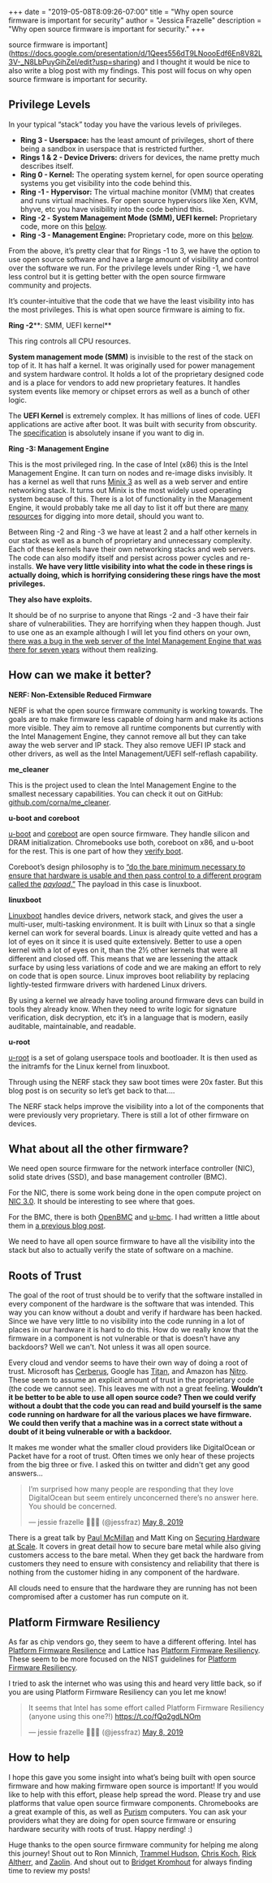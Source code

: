 +++
date = "2019-05-08T8:09:26-07:00"
title = "Why open source firmware is important for security"
author = "Jessica Frazelle"
description = "Why open source firmware is important for security."
+++

source firmware is important](https://docs.google.com/presentation/d/1Qees556dT9LNoooEdf6En8V82L3V-_N8LbPuyGihZeI/edit?usp=sharing) and I thought it would be nice to also write a blog post with my findings. This post will focus on why open source firmware is important for security.

## Privilege Levels

In your typical “stack” today you have the various levels of privileges.


- **Ring 3 - Userspace:** has the least amount of privileges, short of there being a sandbox in userspace that is restricted further.
- **Rings 1 & 2 - Device Drivers:** drivers for devices, the name pretty much describes itself. 
- **Ring 0 - Kernel:** The operating system kernel, for open source operating systems you get visibility into the code behind this.
- **Ring -1 - Hypervisor:** The virtual machine monitor (VMM) that creates and runs virtual machines. For open source hypervisors like Xen, KVM, bhyve, etc you have visibility into the code behind this.
- **Ring -2 -** **System Management Mode (SMM), UEFI kernel:** Proprietary code, more on this [below](#Ring--2-SMM-UEFI-kernel).
- **Ring -3 - Management Engine:** Proprietary code, more on this [below](#Ring--3-Management-Engine).

From the above, it’s pretty clear that for Rings -1 to 3, we have the option to use open source software and have a large amount of visibility and control over the software we run. For the privilege levels under Ring -1, we have less control but it is getting better with the open source firmware community and projects. 

It’s counter-intuitive that the code that we have the least visibility into has the most privileges. This is what open source firmware is aiming to fix.

**Ring -2****: SMM, UEFI kernel**

This ring controls all CPU resources. 

**System management mode (SMM)** is invisible to the rest of the stack on top of it. It has half a kernel. It was originally used for power management and system hardware control. It holds a lot of the proprietary designed code and is a place for vendors to add new proprietary features. It handles system events like memory or chipset errors as well as a bunch of other logic.

 The **UEFI Kernel** is extremely complex. It has millions of lines of code. UEFI applications are active after boot. It was built with security from obscurity. The [specification](https://uefi.org/specifications) is absolutely insane if you want to dig in.

**Ring -3: Management Engine**

This is the most privileged ring. In the case of Intel (x86) this is the Intel Management Engine. It can turn on nodes and re-image disks invisibly. It has a kernel as well that runs [Minix 3](https://itsfoss.com/fact-intel-minix-case/) as well as a web server and entire networking stack. It turns out Minix is the most widely used operating system because of this. There is a lot of functionality in the Management Engine, it would probably take me all day to list it off but there are [many](https://www.intel.com/content/www/us/en/support/articles/000008927/software/chipset-software.html) [resources](https://files.bitkeks.eu/docs/intelme-report.pdf) for digging into more detail, should you want to.

Between Ring -2 and Ring -3 we have at least 2 and a half other kernels in our stack as well as a bunch of proprietary and unnecessary complexity. Each of these kernels have their own networking stacks and web servers. The code can also modify itself and persist across power cycles and re-installs. **We have very little visibility into what the code in these rings is actually doing, which is horrifying considering these rings have the most privileges.**

**They also have exploits.**

It should be of no surprise to anyone that Rings -2 and -3 have their fair share of vulnerabilities. They are horrifying when they happen though. Just to use one as an example although I will let you find others on your own, [there was a bug in the web server of the Intel Management Engine that was there for seven years](https://www.wired.com/2017/05/hack-brief-intel-fixes-critical-bug-lingered-7-dang-years/) without them realizing.


## How can we make it better?

**NERF: Non-Extensible Reduced Firmware**

NERF is what the open source firmware community is working towards. The goals are to make firmware less capable of doing harm and make its actions more visible. They aim to remove all runtime components but currently with the Intel Management Engine, they cannot remove all but they can take away the web server and IP stack. They also remove UEFI IP stack and other drivers, as well as the Intel Management/UEFI self-reflash capability.

**me_cleaner** 

This is the project used to clean the Intel Management Engine to the smallest necessary capabilities. You can check it out on GitHub: [github.com/corna/me_cleaner](https://github.com/corna/me_cleaner).

**u-boot and coreboot**

[u-boot](https://www.chromium.org/developers/u-boot) and [coreboot](https://www.coreboot.org/) are open source firmware. They handle silicon and DRAM initialization. Chromebooks use both, coreboot on x86, and u-boot for the rest. This is one part of how they [verify boot](https://static.googleusercontent.com/media/research.google.com/en//pubs/archive/42038.pdf). 

Coreboot’s design philosophy is to [“do the bare minimum necessary to ensure that hardware is usable and then pass control to a different program called the](https://doc.coreboot.org/) [*payload*](https://doc.coreboot.org/)[.”](https://doc.coreboot.org/) The payload in this case is linuxboot.

**linuxboot**

[Linuxboot](https://www.linuxboot.org/) handles device drivers, network stack, and gives the user a multi-user, multi-tasking environment. It is built with Linux so that a single kernel can work for several boards. Linux is already quite vetted and has a lot of eyes on it since it is used quite extensively. Better to use a open kernel with a lot of eyes on it, than the 2½ other kernels that were all different and closed off. This means that we are lessening the attack surface by using less variations of code and we are making an effort to rely on code that is open source. Linux improves boot reliability by replacing lightly-tested firmware drivers with hardened Linux drivers.

By using a kernel we already have tooling around firmware devs can build in tools they already know. When they need to write logic for signature verification, disk decryption, etc it’s in a language that is modern, easily auditable, maintainable, and readable. 

**u-root**

[u-root](https://github.com/u-root/u-root) is a set of golang userspace tools and bootloader. It is then used as the initramfs for the Linux kernel from linuxboot.

Through using the NERF stack they saw boot times were 20x faster. But this blog post is on security so let’s get back to that….

The NERF stack helps improve the visibility into a lot of the components that were previously very proprietary. There is still a lot of other firmware on devices. 


## What about all the other firmware?

We need open source firmware for the network interface controller (NIC), solid state drives (SSD), and base management controller (BMC).

For the NIC, there is some work being done in the open compute project on [NIC 3.0](https://www.opencompute.org/documents/ocp-nic-3-0-draft-0v85b-20181213b-tn-temp-no-cb-pdf). It should be interesting to see where that goes.

For the BMC, there is both [OpenBMC](https://github.com/openbmc/openbmc) and [u-bmc](https://github.com/u-root/u-bmc). I had written a little about them in [a previous blog post](https://blog.jessfraz.com/post/the-firmware-rabbit-hole/).

We need to have all open source firmware to have all the visibility into the stack but also to actually verify the state of software on a machine.


## Roots of Trust

The goal of the root of trust should be to verify that the software installed in every component of the hardware is the software that was intended. This way you can know without a doubt and verify if hardware has been hacked. Since we have very little to no visibility into the code running in a lot of places in our hardware it is hard to do this. How do we really know that the firmware in a component is not vulnerable or that is doesn’t have any backdoors? Well we can’t. Not unless it was all open source.

Every cloud and vendor seems to have their own way of doing a root of trust. Microsoft has [Cerberus](https://github.com/opencomputeproject/Project_Olympus/tree/master/Project_Cerberus), Google has [Titan](https://cloud.google.com/blog/products/gcp/titan-in-depth-security-in-plaintext), and Amazon has [Nitro](https://perspectives.mvdirona.com/2019/02/aws-nitro-system/). These seem to assume an explicit amount of trust in the proprietary code (the code we cannot see). This leaves me with not a great feeling. **Wouldn’t it be better to be able to use all open source code? Then we could verify without a doubt that the code you can read and build yourself is the same code running on hardware for all the various places we have firmware. We could then verify that a machine was in a correct state without a doubt of it being vulnerable or with a backdoor.**

It makes me wonder what the smaller cloud providers like DigitalOcean or Packet have for a root of trust. Often times we only hear of these projects from the big three or five. I asked this on twitter and didn't get any good answers...

<blockquote class="twitter-tweet"><p lang="en" dir="ltr">I’m surprised how many people are responding that they love DigitalOcean but seem entirely unconcerned there’s no answer here. You should be concerned.</p>&mdash; jessie frazelle 👩🏼‍🚀 (@jessfraz) <a href="https://twitter.com/jessfraz/status/1126131424095100929?ref_src=twsrc%5Etfw">May 8, 2019</a></blockquote> <script async src="https://platform.twitter.com/widgets.js" charset="utf-8"></script>

There is a great talk by [Paul McMillan](https://twitter.com/PaulM) and Matt
King on [Securing Hardware at Scale](https://www.youtube.com/watch?v=PEVVRkd-wPM). It covers in great detail
how to secure bare metal while also giving customers access to the bare
metal. When they get back the hardware from customers they need to ensure with
consistency and reliability that there is nothing from the customer hiding in
any component of the hardware.

All clouds need to ensure that the
hardware they are running has not been compromised after a customer has run
compute on it.


## Platform Firmware Resiliency

As far as chip vendors go, they seem to have a different offering. Intel has [Platform Firmware Resilience](https://www.intel.com/content/dam/www/public/us/en/documents/solution-briefs/firmware-resilience-blocks-solution-brief.pdf) and Lattice has [Platform Firmware Resiliency](http://www.latticesemi.com/en/Solutions/Solutions/SolutionsDetails02/PFR). These seem to be more focused on the NIST guidelines for [Platform Firmware Resiliency](https://nvlpubs.nist.gov/nistpubs/SpecialPublications/NIST.SP.800-193.pdf).

I tried to ask the internet who was using this and heard very little back, so if you are using Platform Firmware Resiliency can you let me know!

<blockquote class="twitter-tweet"><p lang="en" dir="ltr">It seems that Intel has some effort called Platform Firmware Resiliency (anyone using this one?!) <a href="https://t.co/fQq2gdLNOm">https://t.co/fQq2gdLNOm</a></p>&mdash; jessie frazelle 👩🏼‍🚀 (@jessfraz) <a href="https://twitter.com/jessfraz/status/1126121264819712000?ref_src=twsrc%5Etfw">May 8, 2019</a></blockquote> <script async src="https://platform.twitter.com/widgets.js" charset="utf-8"></script>


## How to help



I hope this gave you some insight into what’s being built with open source firmware and how making firmware open source is important! If you would like to help with this effort, please help spread the word. Please try and use platforms that value open source firmware components. Chromebooks are a great example of this, as well as [Purism](https://puri.sm/) computers. You can ask your providers what they are doing for open source firmware or ensuring hardware security with roots of trust. Happy nerding! :)



Huge thanks to the open source firmware community for helping me along this
journey! Shout out to Ron Minnich, [Trammel Hudson](https://twitter.com/qrs), [Chris Koch](https://twitter.com/hugelgupf),
[Rick Altherr](https://twitter.com/kc8apf), and 
[Zaolin](https://twitter.com/_zaolin_). And shout out to [Bridget Kromhout](https://twitter.com/bridgetkromhout) for always 
finding time to review my posts!

